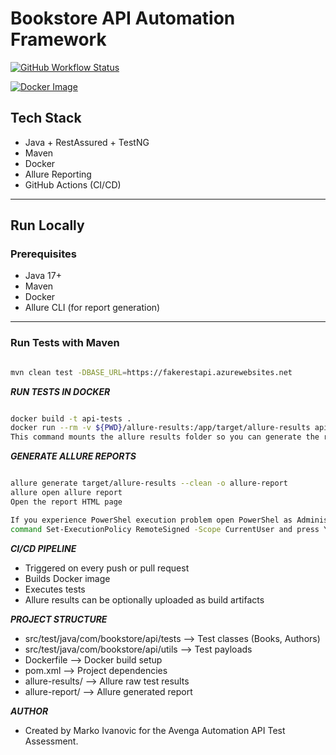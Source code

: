 #  Bookstore API Automation Framework

[![GitHub Workflow Status](https://github.com/MarkoDev-Apps/Avenga_Task/actions/workflows/ci.yml/badge.svg)](https://github.com/MarkoDev-Apps/Avenga_Task/actions/workflows/ci.yml)

[![Docker Image](https://img.shields.io/badge/docker--ready-blue)](https://hub.docker.com/r/markosdet/api-tests)


##  Tech Stack

- Java + RestAssured + TestNG
- Maven
- Docker
- Allure Reporting
- GitHub Actions (CI/CD)

---

##  Run Locally

###  Prerequisites

- Java 17+
- Maven
- Docker
- Allure CLI (for report generation)

---

###  Run Tests with Maven

```bash

mvn clean test -DBASE_URL=https://fakerestapi.azurewebsites.net

````
_**RUN TESTS IN DOCKER**_
```bash

docker build -t api-tests .
docker run --rm -v ${PWD}/allure-results:/app/target/allure-results api-tests
This command mounts the allure results folder so you can generate the report afterward.
```
_**GENERATE ALLURE REPORTS**_
```bash

allure generate target/allure-results --clean -o allure-report
allure open allure report
Open the report HTML page

If you experience PowerShel execution problem open PowerShel as Administrator mode and run
command Set-ExecutionPolicy RemoteSigned -Scope CurrentUser and press Y.
```
_**CI/CD PIPELINE**_

- Triggered on every push or pull request
- Builds Docker image
- Executes tests
- Allure results can be optionally uploaded as build artifacts

_**PROJECT STRUCTURE**_
- src/test/java/com/bookstore/api/tests       --> Test classes (Books, Authors)
- src/test/java/com/bookstore/api/utils       --> Test payloads
- Dockerfile                                  --> Docker build setup
- pom.xml                                     --> Project dependencies
- allure-results/                             --> Allure raw test results
- allure-report/                              --> Allure generated report

**_AUTHOR_**

- Created by Marko Ivanovic for the Avenga Automation API Test Assessment.



